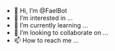 - 👋 Hi, I’m @FaelBot
- 👀 I’m interested in ...
- 🌱 I’m currently learning ...
- 💞️ I’m looking to collaborate on ...
- 📫 How to reach me ...

<!---
FaelBot/FaelBot is a ✨ special ✨ repository because its `README.md` (this file) appears on your GitHub profile.
You can click the Preview link to take a look at your changes.
--->
